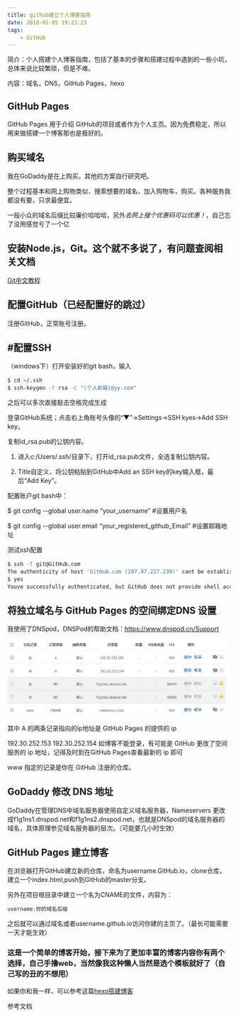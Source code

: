 ```yaml
---
title: github建立个人博客指南
date: 2018-01-05 19:23:23
tags:
    - GitHub
---
```

简介：个人搭建个人博客指南，包括了基本的步骤和搭建过程中遇到的一些小坑，总体来说比较繁琐，但是不难。

内容：域名，DNS，GitHub Pages，hexo

## GitHub Pages 

GitHub Pages 用于介绍 GitHub的项目或者作为个人主页。因为免费稳定，所以用来做搭建一个博客那也是极好的。

## 购买域名

我在GoDaddy是在上购买，其他的方案自行研究吧。

整个过程基本和网上购物类似，搜索想要的域名，加入购物车，购买。各种服务我都没有要，只求最便宜。

一般小众的域名后缀比较廉价哈哈哈，另外*去网上搜个优惠码可以优惠！*，自己忘了没用感觉亏了一个亿

## 安装Node.js，Git。这个就不多说了，有问题查阅相关文档

[Git中文教程](http://progit.org/book/zh/)

## 配置GitHub（已经配置好的跳过）

注册GitHub，正常账号注册。

## #配置SSH

（windows下）打开安装好的git bash，输入

``` bash
$ cd ~/.ssh
$ ssh-keygen -t rsa -C "(个人邮箱)@yy.com"
```

之后可以多次直接敲击空格完成生成

登录GitHub系统；点击右上角账号头像的“▼”→Settings→SSH kyes→Add SSH key。

复制id_rsa.pub的公钥内容。 

1) 进入c:/Users/.ssh/目录下，打开id_rsa.pub文件，全选复制公钥内容。

2) Title自定义，将公钥粘贴到GitHub中Add an SSH key的key输入框，最后“Add Key”。

配置账户git bash中：

$ git config --global user.name “your_username”  #设置用户名

$ git config --global user.email “your_registered_github_Email”  #设置邮箱地址

测试ssh配置

``` bash
$ ssh -T git@GitHub.com
The authenticity of host 'GitHub.com (207.97.227.239)' cant be established. RSA key fingerprint is 16:27:ac:a5:76:28:2d:36:63:1b:56:4d:eb:df:a6:48. Are you sure you want to continue connecting (yes/no)? 
$ yes
Youve successfully authenticated, but GitHub does not provide shell access. 
```

## 将独立域名与 GitHub Pages 的空间绑定DNS 设置

我使用了DNSpod，DNSPod的帮助文档：https://www.dnspod.cn/Support

![DNSpod](github-hexo建立个人博客指南/DNSpod.jpg)

其中 A 的两条记录指向的ip地址是 GitHub Pages 的提供的 ip

192.30.252.153
192.30.252.154
如博客不能登录，有可能是 GitHub 更改了空间服务的 ip 地址，记得及时到在GitHub Pages查看最新的 ip 即可

www 指定的记录是你在 GitHub 注册的仓库。

## GoDaddy 修改 DNS 地址

GoDaddy在管理DNS中域名服务器使用自定义域名服务器，Nameservers 更改成f1g1ns1.dnspod.net和f1g1ns2.dnspod.net，也就是DNSpod的域名服务器的域名，具体原理参见域名服务器的层次。（可能要几小时生效）

## GitHub Pages 建立博客

在浏览器打开GitHub建立新的仓库，命名为username.GitHub.io，clone仓库，建立一个index.html,push到GitHub的master分支。

另外在项目根目录中建立一个名为CNAME的文件，内容为：

``` bash
username.你的域名后缀
```

之后就可以通过域名或者username.github.io访问你建的主页了。（最长可能需要一天才能生效）

### 这是一个简单的博客开始，接下来为了更加丰富的博客内容你有两个选择，自己手撸web，当然像我这种懒人当然是选个模板就好了（自己写的丑的不想用）
如果你和我一样，可以参考这篇[hexo搭建博客](http://www.smilebinary.club/2018/01/08/hexo搭建博客/)

参考文档
[](http://www.cnfeat.com/blog/2014/05/11/how-to-build-a-blog/)
[](http://beiyuu.com/github-pages)


